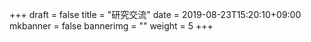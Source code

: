 +++
draft = false
title = "研究交流"
date = 2019-08-23T15:20:10+09:00
mkbanner = false
bannerimg = ""
weight = 5
+++
